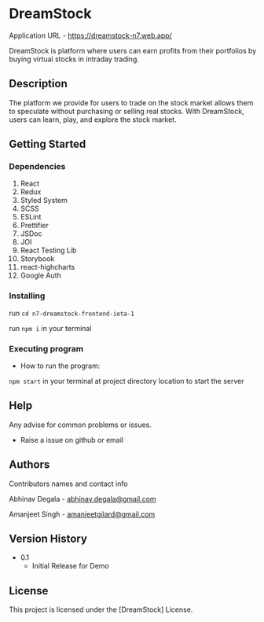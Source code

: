 # DreamStock

Application URL - https://dreamstock-n7.web.app/

DreamStock is platform where users can earn profits from their portfolios by buying virtual stocks in intraday trading.

## Description

The platform we provide for users to trade on the stock market allows them to speculate without purchasing or selling real stocks. With DreamStock, users can learn, play, and explore the stock market. 

## Getting Started

### Dependencies

1. React
2. Redux
3. Styled System
4. SCSS
5. ESLint
6. Prettifier
7. JSDoc
8. JOI
9. React Testing Lib
10. Storybook
11. react-highcharts
12. Google Auth

### Installing


run ```cd n7-dreamstock-frontend-iota-1```

run ```npm i``` in your terminal

### Executing program

* How to run the program:

```npm start``` in your terminal at project directory location to start the server

## Help

Any advise for common problems or issues.

* Raise a issue on github or email

## Authors

Contributors names and contact info

Abhinav Degala - abhinav.degala@gmail.com

Amanjeet Singh - amanjeetgilard@gmail.com
## Version History

* 0.1
    * Initial Release for Demo

## License

This project is licensed under the [DreamStock] License.